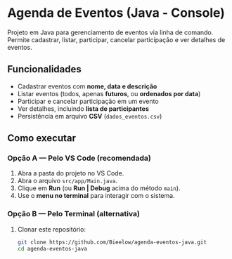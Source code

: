 # Agenda de Eventos (Java - Console)

Projeto em Java para gerenciamento de eventos via linha de comando.  
Permite cadastrar, listar, participar, cancelar participação e ver detalhes de eventos.

## Funcionalidades
- Cadastrar eventos com **nome, data e descrição**
- Listar eventos (todos, apenas **futuros**, ou **ordenados por data**)
- Participar e cancelar participação em um evento
- Ver detalhes, incluindo **lista de participantes**
- Persistência em arquivo **CSV** (`dados_eventos.csv`)

## Como executar

### Opção A — Pelo VS Code (recomendada)
1. Abra a pasta do projeto no VS Code.
2. Abra o arquivo `src/app/Main.java`.
3. Clique em **Run** (ou **Run | Debug** acima do método `main`).
4. Use o **menu no terminal** para interagir com o sistema.

### Opção B — Pelo Terminal (alternativa)
1. Clonar este repositório:
   ```bash
   git clone https://github.com/Bieelow/agenda-eventos-java.git
   cd agenda-eventos-java
